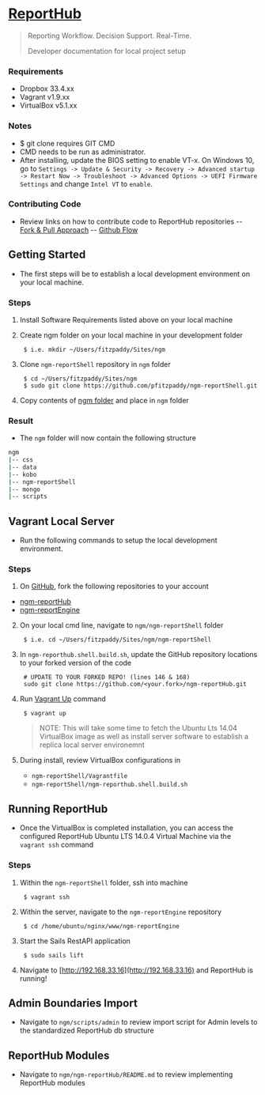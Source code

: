 # [ReportHub](http://reporthub.immap.org)
>
> Reporting Workflow. Decision Support. Real-Time.
>
> Developer documentation for local project setup

### Requirements

- Dropbox 33.4.xx
- Vagrant v1.9.xx
- VirtualBox v5.1.xx

### Notes
- $ git clone requires GIT CMD
- CMD needs to be run as administrator.
- After installing, update the BIOS setting to enable VT-x. On Windows 10, go to
		``Settings -> Update & Security -> Recovery -> Advanced startup -> Restart Now -> Troubleshoot -> Advanced Options -> UEFI Firmware Settings`` and change ``Intel VT`` to ``enable``.

### Contributing Code
- Review links on how to contribute code to ReportHub repositories
	-- [Fork & Pull Approach](https://gist.github.com/Chaser324/ce0505fbed06b947d962)
	-- [Github Flow](https://guides.github.com/introduction/flow/)



## Getting Started
- The first steps will be to establish a local development environment on your local machine.

### Steps

1. Install Software Requirements listed above on your local machine
2. Create ngm folder on your local machine in your development folder

		$ i.e. mkdir ~/Users/fitzpaddy/Sites/ngm

3. Clone ``ngm-reportShell`` repository in ``ngm`` folder

		$ cd ~/Users/fitzpaddy/Sites/ngm
		$ sudo git clone https://github.com/pfitzpaddy/ngm-reportShell.git

4. Copy contents of [ngm folder](https://www.dropbox.com/s/fg4nqibkiqbr80x/ngm.zip?dl=1) and place in ``ngm`` folder

### Result
- The ``ngm`` folder will now contain the following structure

```bash
ngm
|-- css
|-- data
|-- kobo
|-- ngm-reportShell
|-- mongo
|-- scripts
```



## Vagrant Local Server
- Run the following commands to setup the local development environment.

### Steps

1. On [GitHub](https://github.com/), fork the following repositories to your account
- [ngm-reportHub](https://github.com/pfitzpaddy/ngm-reportHub)
- [ngm-reportEngine](https://github.com/pfitzpaddy/ngm-reportEngine)

2. On your local cmd line, navigate to ``ngm/ngm-reportShell`` folder

		$ i.e. cd ~/Users/fitzpaddy/Sites/ngm/ngm-reportShell

3. In ``ngm-reporthub.shell.build.sh``, update the GitHub repository locations to your forked version of the code

		# UPDATE TO YOUR FORKED REPO! (lines 146 & 168)
		sudo git clone https://github.com/<your.fork>/ngm-reportHub.git

4. Run [Vagrant Up](https://www.vagrantup.com/docs/cli/up.html) command

		$ vagrant up

	> NOTE: This will take some time to fetch the Ubuntu Lts 14.04 VirtualBox image as well as install server software to establish a replica local server environemnt

5. During install, review VirtualBox configurations in
	- ``ngm-reportShell/Vagrantfile``
	- ``ngm-reportShell/ngm-reporthub.shell.build.sh``



## Running ReportHub
- Once the VirtualBox is completed installation, you can access the configured ReportHub Ubuntu LTS 14.0.4 Virtual Machine via the ``vagrant ssh`` command

### Steps

1. Within the ``ngm-reportShell`` folder, ssh into machine

		$ vagrant ssh

2. Within the server, navigate to the ``ngm-reportEngine`` repository

		$ cd /home/ubuntu/nginx/www/ngm-reportEngine

3. Start the Sails RestAPI application

		$ sudo sails lift

4. Navigate to [http://192.168.33.16](http://192.168.33.16) and ReportHub is running!



## Admin Boundaries Import
- Navigate to ``ngm/scripts/admin`` to review import script for Admin levels to the standardized ReportHub db structure



## ReportHub Modules
- Navigate to ``ngm/ngm-reportHub/README.md`` to review implementing ReportHub modules
